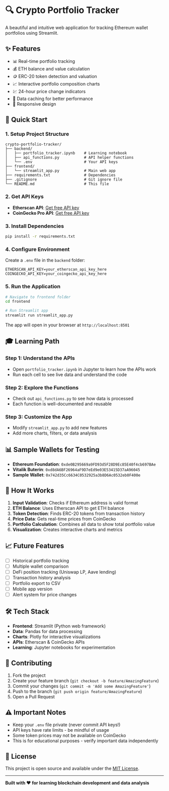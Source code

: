 # 🔍 Crypto Portfolio Tracker

A beautiful and intuitive web application for tracking Ethereum wallet portfolios using Streamlit.

## ✨ Features

- 📊 Real-time portfolio tracking
- 💰 ETH balance and value calculation
- 🪙 ERC-20 token detection and valuation
- 📈 Interactive portfolio composition charts
- 💹 24-hour price change indicators
- 🔄 Data caching for better performance
- 📱 Responsive design

## 🚀 Quick Start

### 1. Setup Project Structure
```
crypto-portfolio-tracker/
├── backend/
│   ├── portfolio_tracker.ipynb    # Learning notebook
│   ├── api_functions.py           # API helper functions
│   └── .env                       # Your API keys
├── frontend/
│   └── streamlit_app.py           # Main web app
├── requirements.txt               # Dependencies
├── .gitignore                     # Git ignore file
└── README.md                      # This file
```

### 2. Get API Keys
- **Etherscan API**: [Get free API key](https://etherscan.io/apis)
- **CoinGecko Pro API**: [Get free API key](https://www.coingecko.com/en/api)

### 3. Install Dependencies
```bash
pip install -r requirements.txt
```

### 4. Configure Environment
Create a `.env` file in the `backend` folder:
```
ETHERSCAN_API_KEY=your_etherscan_api_key_here
COINGECKO_API_KEY=your_coingecko_api_key_here
```

### 5. Run the Application
```bash
# Navigate to frontend folder
cd frontend

# Run Streamlit app
streamlit run streamlit_app.py
```

The app will open in your browser at `http://localhost:8501`

## 🎓 Learning Path

### Step 1: Understand the APIs
- Open `portfolio_tracker.ipynb` in Jupyter to learn how the APIs work
- Run each cell to see live data and understand the code

### Step 2: Explore the Functions
- Check out `api_functions.py` to see how data is processed
- Each function is well-documented and reusable

### Step 3: Customize the App
- Modify `streamlit_app.py` to add new features
- Add more charts, filters, or data analysis

## 📊 Sample Wallets for Testing

- **Ethereum Foundation**: `0xde0B295669a9FD93d5F28D9Ec85E40f4cb697BAe`
- **Vitalik Buterin**: `0xd8dA6BF26964aF9D7eEd9e03E53415D37aA96045`
- **Sample Wallet**: `0x742d35Cc6634C0532925a3b8D6Ac0532eb0F400e`

## 🔧 How It Works

1. **Input Validation**: Checks if Ethereum address is valid format
2. **ETH Balance**: Uses Etherscan API to get ETH balance
3. **Token Detection**: Finds ERC-20 tokens from transaction history
4. **Price Data**: Gets real-time prices from CoinGecko
5. **Portfolio Calculation**: Combines all data to show total portfolio value
6. **Visualization**: Creates interactive charts and metrics

## 📈 Future Features

- [ ] Historical portfolio tracking
- [ ] Multiple wallet comparison
- [ ] DeFi position tracking (Uniswap LP, Aave lending)
- [ ] Transaction history analysis
- [ ] Portfolio export to CSV
- [ ] Mobile app version
- [ ] Alert system for price changes

## 🛠️ Tech Stack

- **Frontend**: Streamlit (Python web framework)
- **Data**: Pandas for data processing
- **Charts**: Plotly for interactive visualizations
- **APIs**: Etherscan & CoinGecko APIs
- **Learning**: Jupyter notebooks for experimentation

## 🤝 Contributing

1. Fork the project
2. Create your feature branch (`git checkout -b feature/AmazingFeature`)
3. Commit your changes (`git commit -m 'Add some AmazingFeature'`)
4. Push to the branch (`git push origin feature/AmazingFeature`)
5. Open a Pull Request

## ⚠️ Important Notes

- Keep your `.env` file private (never commit API keys!)
- API keys have rate limits - be mindful of usage
- Some token prices may not be available on CoinGecko
- This is for educational purposes - verify important data independently

## 📄 License

This project is open source and available under the [MIT License](LICENSE).

---

**Built with ❤️ for learning blockchain development and data analysis**